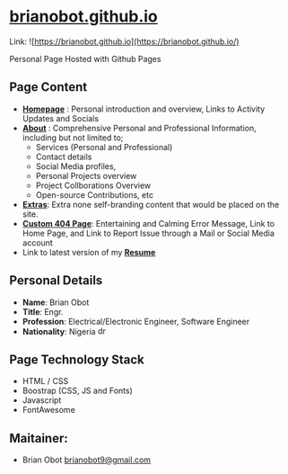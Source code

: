 # [brianobot.github.io](https://brianobot.github.io/)

Link: ![https://brianobot.github.io](https://brianobot.github.io/)

Personal Page Hosted with Github Pages

## Page Content
- [**Homepage**](https://brianobot.github.io/) : Personal introduction and overview, Links to Activity Updates and Socials
- [**About**](https://brianobot.github.io/about.html/) : Comprehensive Personal and Professional Information, including but not limited to; 
  - Services (Personal and Professional)
  - Contact details
  - Social Media profiles, 
  - Personal Projects overview
  - Project Collborations Overview
  - Open-source Contributions, etc
- [**Extras**](https://brianobot.github.io/extras.html/): Extra none self-branding content that would be placed on the site.
- [**Custom 404 Page**](https://brianobot.github.io/404.html/): Entertaining and Calming Error Message, Link to Home Page, and Link to Report Issue through a Mail or Social Media account
- Link to latest version of my [**Resume**](https://raw.githubusercontent.com/brianobot/Resume/master/_Resume.pdf)

## Personal Details
- **Name**: Brian Obot
- **Title**: Engr.
- **Profession**: Electrical/Electronic Engineer, Software Engineer
- **Nationality**: Nigeria <img src="https://github.com/csmoore/country-flag-icons/raw/master/country-flags-4x3-png/ng.png" alt="drawing" width="15"/>


## Page Technology Stack
- HTML / CSS
- Boostrap (CSS, JS and Fonts)
- Javascript
- FontAwesome


## Maitainer:
- Brian Obot <brianobot9@gmail.com>

